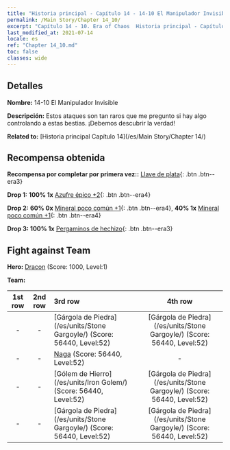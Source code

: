 ```yaml
---
title: "Historia principal - Capítulo 14 - 14-10 El Manipulador Invisible"
permalink: /Main Story/Chapter 14_10/
excerpt: "Capítulo 14 - 10. Era of Chaos  Historia principal - Capítulo 14_10. 14-10 El Manipulador Invisible"
last_modified_at: 2021-07-14
locale: es
ref: "Chapter 14_10.md"
toc: false
classes: wide
---
```


## Detalles

 **Nombre:** 14-10 El Manipulador Invisible

 **Descripción:** Estos ataques son tan raros que me pregunto si hay algo controlando a estas bestias. ¡Debemos descubrir la verdad!

 **Related to:** [Historia principal Capítulo 14](/es/Main Story/Chapter 14/)

## Recompensa obtenida

 **Recompensa por completar por primera vez::** [Llave de plata](/ItemsES/con_693/){: .btn .btn--era3}

 **Drop 1:** **100% 1x** [Azufre épico +2](/ItemsES/mat_50/){: .btn .btn--era4}

 **Drop 2:** **60% 0x** [Mineral poco común +1](/ItemsES/mat_40/){: .btn .btn--era4}, **40% 1x** [Mineral poco común +1](/ItemsES/mat_40/){: .btn .btn--era4}

 **Drop 3:** **100% 1x** [Pergaminos de hechizo](/ItemsES/con_694/){: .btn .btn--era3}


## Fight against Team
 **Hero:** [Dracon](/es/heroes/Dracon/) (Score: 1000, Level:1)

 **Team:**


  | 1st row | 2nd row | 3rd row | 4th row |
  |:----:|:----:|:----|:----:|
  | - | - | [Gárgola de Piedra](/es/units/Stone Gargoyle/) (Score: 56440, Level:52)  | [Gárgola de Piedra](/es/units/Stone Gargoyle/) (Score: 56440, Level:52)  |
  | - | - | [Naga](/es/units/Naga/) (Score: 56440, Level:52)  | - |
  | - | - | [Gólem de Hierro](/es/units/Iron Golem/) (Score: 56440, Level:52)  | [Gárgola de Piedra](/es/units/Stone Gargoyle/) (Score: 56440, Level:52)  |
  | - | - | [Gárgola de Piedra](/es/units/Stone Gargoyle/) (Score: 56440, Level:52)  | [Gárgola de Piedra](/es/units/Stone Gargoyle/) (Score: 56440, Level:52)  |


